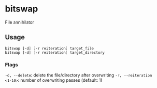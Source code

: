 # bitswap
File annihilator
## Usage
```
bitswap [-d] [-r reiteration] target_file
bitswap [-d] [-r reiteration] target_directory
```
### Flags
`-d, --delete`: delete the file/directory after overwriting
`-r, --reiteration <1-10>`: number of overwriting passes (default: 1)